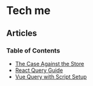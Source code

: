 # Tech me

## Articles

### Table of Contents
- [The Case Against the Store](./state-management.md)
- [React Query Guide](./react-query-guide.md)
- [Vue Query with Script Setup](./vue-query.md)
